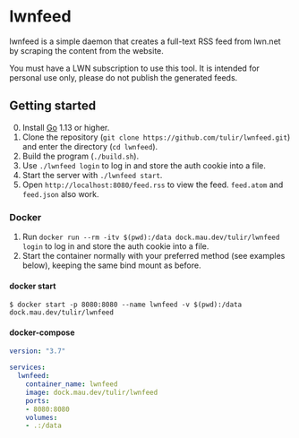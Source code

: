 # lwnfeed
lwnfeed is a simple daemon that creates a full-text RSS feed from lwn.net by
scraping the content from the website.

You must have a LWN subscription to use this tool. It is intended for personal
use only, please do not publish the generated feeds.

## Getting started
0. Install [Go](https://golang.org/dl/) 1.13 or higher.
1. Clone the repository (`git clone https://github.com/tulir/lwnfeed.git`) and enter the directory (`cd lwnfeed`).
2. Build the program (`./build.sh`).
3. Use `./lwnfeed login` to log in and store the auth cookie into a file.
4. Start the server with `./lwnfeed start`.
5. Open `http://localhost:8080/feed.rss` to view the feed. `feed.atom` and `feed.json` also work.

### Docker
1. Run `docker run --rm -itv $(pwd):/data dock.mau.dev/tulir/lwnfeed login` to log in and store the auth cookie into a file.
2. Start the container normally with your preferred method (see examples below), keeping the same bind mount as before.

#### docker start
```
$ docker start -p 8080:8080 --name lwnfeed -v $(pwd):/data dock.mau.dev/tulir/lwnfeed
```

#### docker-compose
```yaml
version: "3.7"

services:
  lwnfeed:
    container_name: lwnfeed
    image: dock.mau.dev/tulir/lwnfeed
    ports:
    - 8080:8080
    volumes:
    - .:/data
```